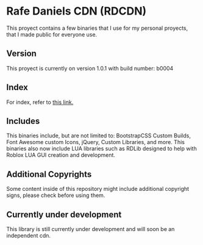 # Rafe Daniels CDN (RDCDN)
This proyect contains a few binaries that I use for my personal proyects, that I made public for everyone use.

## Version
This proyect is currently on version 1.0.1 with build number: b0004

## Index
For index, refer to [this link.](index.html)

## Includes
This binaries include, but are not limited to: BootstrapCSS Custom Builds, Font Awesome custom Icons, jQuery, Custom Libraries, and more.
This binaries also now include LUA libraries such as RDLib designed to help with Roblox LUA GUI creation and development.

## Additional Copyrights
Some content inside of this repository might include additional copyright signs, please check before using them.

## Currently under development
This library is still currently under development and will soon be an independent cdn.